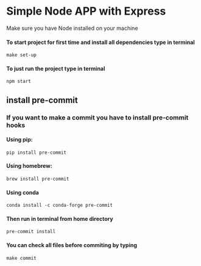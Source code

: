 # Simple Node APP with Express

Make sure you have Node installed on your machine

#### To start project for first time and install all dependencies type in terminal

`make set-up`

#### To just run the project type in terminal

`npm start`

## install pre-commit

### If you want to make a commit you have to install pre-commit hooks

#### Using pip:

`pip install pre-commit`

#### Using homebrew:

`brew install pre-commit`

#### Using conda

`conda install -c conda-forge pre-commit`

#### Then run in terminal from home directory

`pre-commit install`

#### You can check all files before commiting by typing

`make commit`
